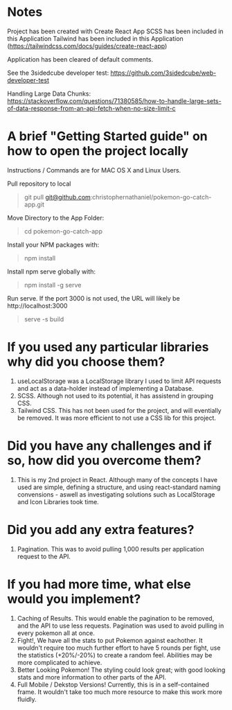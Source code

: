 # Notes

Project has been created with Create React App
SCSS has been included in this Application
Tailwind has been included in this Application (https://tailwindcss.com/docs/guides/create-react-app)

Application has been cleared of default comments.

See the 3sidedcube developer test: https://github.com/3sidedcube/web-developer-test

Handling Large Data Chunks: https://stackoverflow.com/questions/71380585/how-to-handle-large-sets-of-data-response-from-an-api-fetch-when-no-size-limit-c

# A brief "Getting Started guide" on how to open the project locally

Instructions / Commands are for MAC OS X and Linux Users.

Pull repository to local

> git pull git@github.com:christophernathaniel/pokemon-go-catch-app.git

Move Directory to the App Folder:

> cd pokemon-go-catch-app

Install your NPM packages with:

> npm install

Install npm serve globally with:

> npm install -g serve

Run serve. If the port 3000 is not used, the URL will likely be http://localhost:3000

> serve -s build

# If you used any particular libraries why did you choose them?

1. useLocalStorage was a LocalStorage library I used to limit API requests and act as a data-holder instead of implementing a Database.
2. SCSS. Although not used to its potential, it has assistend in grouping CSS.
3. Tailwind CSS. This has not been used for the project, and will eventially be removed. It was more efficient to not use a CSS lib for this project.

# Did you have any challenges and if so, how did you overcome them?

1. This is my 2nd project in React. Although many of the concepts I have used are simple, defining a structure, and using react-standard naming convensions - aswell as investigating solutions such as LocalStorage and Icon Libraries took time.

# Did you add any extra features?

1. Pagination. This was to avoid pulling 1,000 results per application request to the API.

# If you had more time, what else would you implement?

1. Caching of Results. This would enable the pagination to be removed, and the API to use less requests. Pagination was used to avoid pulling in every pokemon all at once.
2. Fight!, We have all the stats to put Pokemon against eachother. It wouldn't require too much further effort to have 5 rounds per fight, use the statistics (+20%/-20%) to create a random feel. Abilities may be more complicated to achieve.
3. Better Looking Pokemon! The styling could look great; with good looking stats and more information to other parts of the API.
4. Full Mobile / Dekstop Versions! Currently, this is in a self-contained frame. It wouldn't take too much more resource to make this work more fluidly.
